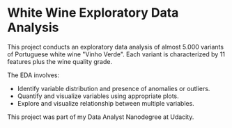 # White Wine Exploratory Data Analysis

This project conducts an exploratory data analysis of almost 5.000 variants of Portuguese white wine "Vinho Verde". Each variant is characterized by 11 features plus the wine quality grade.

The EDA involves:
* Identify variable distribution and presence of anomalies or outliers.
* Quantify and visualize variables using appropriate plots.
* Explore and visualize relationship between multiple variables.

This project was part of my Data Analyst Nanodegree at Udacity.
